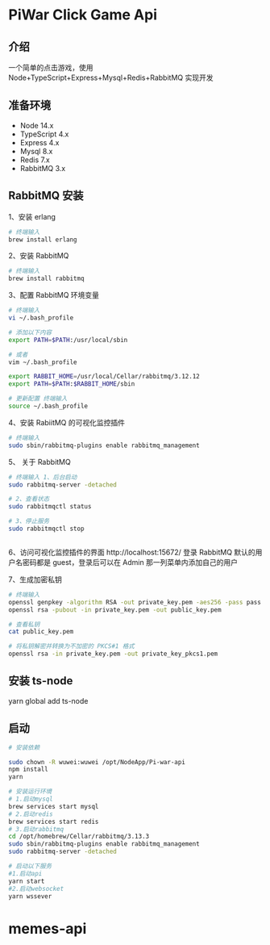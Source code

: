 # PiWar Click Game Api

## 介绍

一个简单的点击游戏，使用 Node+TypeScript+Express+Mysql+Redis+RabbitMQ 实现开发

## 准备环境

- Node 14.x
- TypeScript 4.x
- Express 4.x
- Mysql 8.x
- Redis 7.x
- RabbitMQ 3.x

## **RabbitMQ 安装**

1、安装 erlang

```bash
# 终端输入
brew install erlang

```

2、安装 RabbitMQ

```bash
# 终端输入
brew install rabbitmq

```

3、配置 RabbitMQ 环境变量

```bash
# 终端输入
vi ~/.bash_profile

# 添加以下内容
export PATH=$PATH:/usr/local/sbin

# 或者
vim ~/.bash_profile

export RABBIT_HOME=/usr/local/Cellar/rabbitmq/3.12.12
export PATH=$PATH:$RABBIT_HOME/sbin

# 更新配置 终端输入
source ~/.bash_profile
```

4、安装 RabiitMQ 的可视化监控插件

```bash
# 终端输入
sudo sbin/rabbitmq-plugins enable rabbitmq_management

```

5、 关于 RabbitMQ

```bash
# 终端输入 1、后台启动
sudo rabbitmq-server -detached

# 2、查看状态
sudo rabbitmqctl status

# 3、停止服务
sudo rabbitmqctl stop



```

6、访问可视化监控插件的界面 http://localhost:15672/ 登录 RabbitMQ
默认的用户名密码都是 guest，登录后可以在 Admin 那一列菜单内添加自己的用户

7、生成加密私钥

```bash
# 终端输入
openssl genpkey -algorithm RSA -out private_key.pem -aes256 -pass pass:JL125800..
openssl rsa -pubout -in private_key.pem -out public_key.pem

# 查看私钥
cat public_key.pem

# 将私钥解密并转换为不加密的 PKCS#1 格式
openssl rsa -in private_key.pem -out private_key_pkcs1.pem
```

## 安装 ts-node

yarn global add ts-node

## 启动

```bash
# 安装依赖

sudo chown -R wuwei:wuwei /opt/NodeApp/Pi-war-api
npm install
yarn

# 安装运行环境
# 1.启动mysql
brew services start mysql
# 2.启动redis
brew services start redis
# 3.启动rabbitmq
cd /opt/homebrew/Cellar/rabbitmq/3.13.3
sudo sbin/rabbitmq-plugins enable rabbitmq_management
sudo rabbitmq-server -detached

# 启动以下服务
#1.启动api
yarn start
#2.启动websocket
yarn wssever


```
# memes-api
